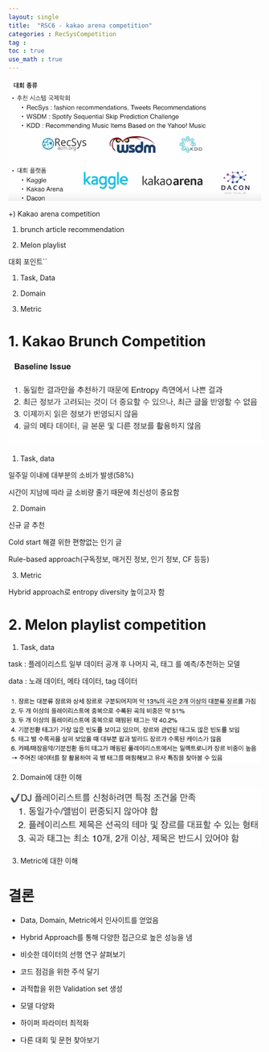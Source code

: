 ```yaml
---
layout: single
title:  "RSC6 - kakao arena competition" 
categories : RecSysCompetition
tag : 
toc : true
use_math : true
---
```


![image-20221025133607541](/images/2022-10-25-RecSysC06/image-20221025133607541.png)

+) Kakao arena competition

1) brunch article recommendation

2) Melon playlist

대회 포인트``

1) Task, Data

2) Domain

3) Metric

# 1. Kakao Brunch Competition



![image-20221025134823271](/images/2022-10-25-RecSysC06/image-20221025134823271.png)



1) Task, data

일주일 이내에 대부분의 소비가 발생(58%)

시간이 지남에 따라 글 소비량 줄기 때문에 최신성이 중요함

2) Domain

신규 글 추천

Cold start 해결 위한 편향없는 인기 글 

Rule-based approach(구독정보, 매거진 정보, 인기 정보, CF 등등)


3) Metric

Hybrid approach로 entropy diversity 높이고자 함

# 2. Melon playlist competition

1) Task, data

task : 플레이리스트 일부 데이터 공개 후 나머지 곡, 태그 를 예측/추천하는 모델

data : 노래 데이터, 메타 데이터, tag 데이터

 ![image-20221025143602967](/images/2022-10-25-RecSysC06/image-20221025143602967.png)

2) Domain에 대한 이해

![image-20221025143638144](/images/2022-10-25-RecSysC06/image-20221025143638144.png)

3) Metric에 대한 이해


# 결론


+ Data, Domain, Metric에서 인사이트를 얻었음
+ Hybrid Approach를 통해 다양한 접근으로 높은 성능을 냄

+ 비슷한 데이터의 선행 연구 살펴보기

+ 코드 점검을 위한 주석 달기
+ 과적합을 위한 Validation set 생성

+ 모델 다양화
+ 하이퍼 파라미터 최적화
+ 다른 대회 및 문헌 찾아보기
